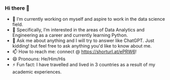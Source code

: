 ### Hi there 👋

<!--
**aldev007/aldev007** is a ✨ _special_ ✨ repository because its `README.md` (this file) appears on your GitHub profile.

Here are some ideas to get you started: -->

- 🔭 I’m currently working on myself and aspire to work in the data science field.
- 🌱 Specifically, I’m interested in the areas of Data Analytics and Engineering as a career and currently learning Python.
- 💬 Ask me about anything and I will try to answer like ChatGPT. Just kidding! but feel free to ask anything you'd like to know about me.
- 📫 How to reach me: connect @ https://shorturl.at/ePRW6!
- 😄 Pronouns: He/Him/His
- ⚡ Fun fact: I have travelled and lived in 3 countries as a result of my academic experiences.
